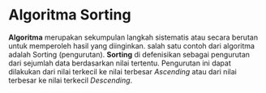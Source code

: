 # Algoritma Sorting

**Algoritma** merupakan sekumpulan langkah sistematis atau secara berutan untuk memperoleh hasil yang diinginkan. salah satu contoh dari algoritma adalah Sorting (pengurutan). **Sorting** di defenisikan  sebagai pengurutan dari sejumlah data berdasarkan nilai tertentu. Pengurutan ini dapat dilakukan dari nilai terkecil ke nilai terbesar *Ascending* atau dari nilai terbesar ke nilai terkecil *Descending*.  
